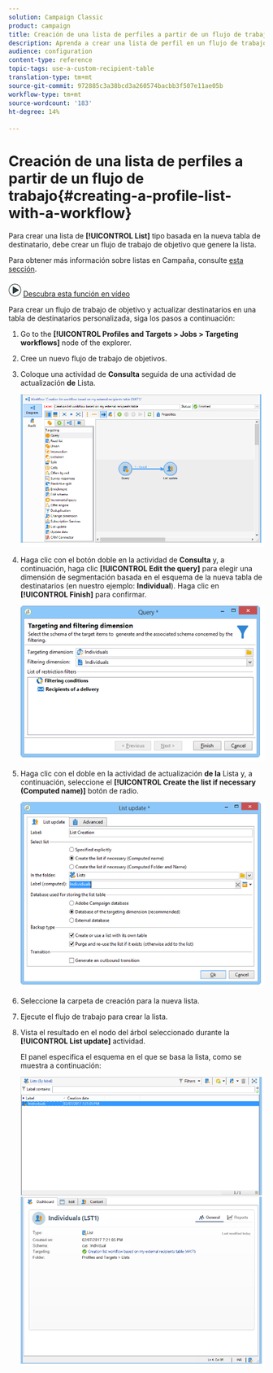 ```yaml
---
solution: Campaign Classic
product: campaign
title: Creación de una lista de perfiles a partir de un flujo de trabajo
description: Aprenda a crear una lista de perfil en un flujo de trabajo
audience: configuration
content-type: reference
topic-tags: use-a-custom-recipient-table
translation-type: tm+mt
source-git-commit: 972885c3a38bcd3a260574bacbb3f507e11ae05b
workflow-type: tm+mt
source-wordcount: '183'
ht-degree: 14%

---
```



# Creación de una lista de perfiles a partir de un flujo de trabajo{#creating-a-profile-list-with-a-workflow}

Para crear una lista de **[!UICONTROL List]** tipo basada en la nueva tabla de destinatario, debe crear un flujo de trabajo de objetivo que genere la lista.

Para obtener más información sobre listas en Campaña, consulte [esta sección](../../platform/using/creating-and-managing-lists.md#about-lists-in-adobe-campaign).

![](assets/do-not-localize/how-to-video.png) [Descubra esta función en vídeo](../../platform/using/creating-and-managing-lists.md#create-list-in-a-wf-video)

Para crear un flujo de trabajo de objetivo y actualizar destinatarios en una tabla de destinatarios personalizada, siga los pasos a continuación:

1. Go to the **[!UICONTROL Profiles and Targets > Jobs > Targeting workflows]** node of the explorer.
1. Cree un nuevo flujo de trabajo de objetivos.
1. Coloque una actividad de **Consulta** seguida de una actividad de actualización **de** Lista.

   ![](assets/mapping_create_list_workflow01.png)

1. Haga clic con el botón doble en la actividad de **Consulta** y, a continuación, haga clic **[!UICONTROL Edit the query]** para elegir una dimensión de segmentación basada en el esquema de la nueva tabla de destinatarios (en nuestro ejemplo: **Individual**). Haga clic en **[!UICONTROL Finish]** para confirmar.

   ![](assets/mapping_create_list_workflow03.png)

1. Haga clic con el doble en la actividad de actualización **de la** Lista y, a continuación, seleccione el **[!UICONTROL Create the list if necessary (Computed name)]** botón de radio.

   ![](assets/mapping_create_list_workflow02.png)

1. Seleccione la carpeta de creación para la nueva lista.
1. Ejecute el flujo de trabajo para crear la lista.
1. Vista el resultado en el nodo del árbol seleccionado durante la **[!UICONTROL List update]** actividad.

   El panel especifica el esquema en el que se basa la lista, como se muestra a continuación:

   ![](assets/mapping_list_view.png)


